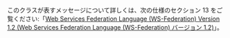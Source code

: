 このクラスが表すメッセージについて詳しくは、次の仕様のセクション 13 をご覧ください:「[Web Services Federation Language (WS-Federation) Version 1.2 (Web Services Federation Language (WS-Federation) バージョン 1.2)](https://docs.oasis-open.org/wsfed/federation/v1.2/os/ws-federation-1.2-spec-os.html)」。
